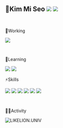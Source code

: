 <!-- -> 배지는 https://shields.io/
-> 아이콘은 https://simpleicons.org/ -->
<!-- <img src="https://img.shields.io/badge/쓰고자하는_텍스트-컬러코드?style=flat-square&logo=simpleicons에서_아이콘이름&logoColor=white"/></a> -->
## 🌟Kim Mi Seo <a href="https://velog.io/@rlaaltj1765"><img src="https://img.shields.io/badge/Velog-3DDC84?style=flat&logo=Velog&logoColor=white"/></a> <a href="https://github.com/seomiii"><img src="https://hits.seeyoufarm.com/api/count/incr/badge.svg?url=https%3A%2F%2Fgithub.com%2Fseomiii&count_bg=%23000000&title_bg=%23000000&icon=github.svg&icon_color=%23E7E7E7&title=GitHub&edge_flat=false)"/></a>
</br>

🔭Working

<a href="https://github.com/SONSU-2022"><img src="https://img.shields.io/badge/SONSU-lightgrey?style=flat&logo=GitHub&logoColor=white"/></a>

<br/>

🌱Learning

<img src="https://img.shields.io/badge/React-61DAFB?style=flat&logo=React&logoColor=FFFFFF"/> <img src="https://img.shields.io/badge/TensorFlow-FF6F00?style=flat&logo=TensorFlow&logoColor=FFFFFF"/>
</br>

⚡Skills

<img src="https://img.shields.io/badge/C-A8B9CC?style=flat&logo=C&logoColor=FFFFFF"/> <img src="https://img.shields.io/badge/Java-007396?style=flat&logo=java&logoColor=FFFFFF"/> <img src="https://img.shields.io/badge/Python-3776AB?style=flat&logo=Python&logoColor=FFFFFF"/> <img src="https://img.shields.io/badge/HTML5-E34F26?style=flat&logo=HTML5&logoColor=FFFFFF"/> <img src="https://img.shields.io/badge/CSS3-1572B6?style=flat&logo=CSS3&logoColor=FFFFFF"/> <img src="https://img.shields.io/badge/JavaScript-F7DF1E?style=flat&logo=JavaScript&logoColor=FFFFFF"/> 

</br>

🏃‍♀️Activity

![LIKELION.UNIV](http://is.am/5ywn)
</br>


